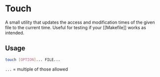 # Touch

A small utility that updates the access and modification times of the given file to the current time. Useful for testing if your [[Makefile]] works as intended.

## Usage
```bash
touch [OPTION]... FILE...
```

`...` = multiple of those allowed
